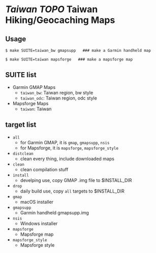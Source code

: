 # *Taiwan TOPO* Taiwan Hiking/Geocaching Maps

## Usage

    $ make SUITE=taiwan_bw gmapsupp   ### make a Garmin handheld map
    
    $ make SUITE=taiwan mapsforge   ### make a mapsforge map

## SUITE list

* Garmin GMAP Maps
  * `taiwan_bw`: Taiwan region, bw style
  * `taiwan_odc`: Taiwan region, odc style
* Mapsforge Maps
  * `taiwan`: Taiwan

## target list

* `all`
  * for Garmin GMAP, it is `gmap`, `gmapsupp`, `nsis`
  * for Mapsforge, it is `mapsforge`, `mapsforge_style`
* `distclean`
  * clean every thing, include downloaded maps
* `clean`
  * clean compilation stuff
* `install`
  * develping use, copy GMAP .img file to $INSTALL_DIR
* `drop`
  * daily build use, copy `all` targets to $INSTALL_DIR
* `gmap`
  * macOS installer
* `gmapsupp`
  * Garmin handheld gmapsupp.img
* `nsis`
  * Windows installer
* `mapsforge`
  * Mapsforge map
* `mapsforge_style`
  * Mapsforge style

